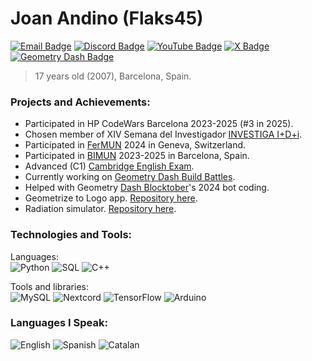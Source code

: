 # Joan Andino (Flaks45)
[![Email Badge][EmailBadge]][Email]
[![Discord Badge][DiscordBadge]][Discord]
[![YouTube Badge][YouTubeBadge]][YouTube]
[![X Badge][XBadge]][X]
[![Geometry Dash Badge][GeometryDashBadge]][GeometryDash]

> 17 years old (2007), Barcelona, Spain.

### Projects and Achievements:
- Participated in HP CodeWars Barcelona 2023-2025 (#3 in 2025).
- Chosen member of XIV Semana del Investigador [INVESTIGA I+D+i](https://www.programainvestiga.org/).
- Participated in [FerMUN](https://fermun.org/en/) 2024 in Geneva, Switzerland.
- Participated in [BIMUN](https://www.bimunbarcelona.com/) 2023-2025 in Barcelona, Spain.
- Advanced (C1) [Cambridge English Exam](https://www.cambridgeenglish.org/exams-and-tests/advanced/).
- Currently working on [Geometry Dash Build Battles][GeometryDashBuildBattles].
- Helped with Geometry [Dash Blocktober][Blocktober]'s 2024 bot coding.
- Geometrize to Logo app. [Repository here][GeometrizeToLogo].
- Radiation simulator. [Repository here][RadiationSimulator].

### Technologies and Tools:
Languages: <br>
![Python](https://img.shields.io/badge/Python-3776AB?style=for-the-badge&logo=Python&logoColor=white)
![SQL](https://img.shields.io/badge/SQL-4479A1?style=for-the-badge&logo=MySQL&logoColor=white)
![C++](https://img.shields.io/badge/C++-00599C?style=for-the-badge&logo=C%2B%2B&logoColor=white)

Tools and libraries: <br>
![MySQL](https://img.shields.io/badge/MySQL-005C84?style=for-the-badge&logo=mysql&logoColor=white)
![Nextcord](https://img.shields.io/badge/Nextcord-5865F2?style=for-the-badge&logo=discord&logoColor=white)
![TensorFlow](https://img.shields.io/badge/TensorFlow-FF6F00?style=for-the-badge&logo=TensorFlow&logoColor=white)
![Arduino](https://img.shields.io/badge/Arduino-00878F?style=for-the-badge&logo=Arduino&logoColor=white)

### Languages I Speak:
![English](https://img.shields.io/badge/English-005C84?style=for-the-badge&logo=emoji%2Bflag%2Bgb&logoColor=white)
![Spanish](https://img.shields.io/badge/Spanish-EA3B2F?style=for-the-badge&logo=emoji%2Bflag%2Bes&logoColor=white)
![Catalan](https://img.shields.io/badge/Catalan-FF9800?style=for-the-badge&logo=emoji%2Bflag%2Bcat&logoColor=white)

[DiscordBadge]: https://img.shields.io/badge/Discord-7289DA?style=for-the-badge&logo=discord&logoColor=white
[Discord]: https://discord.com/users/626491450955399188
[EmailBadge]: https://img.shields.io/badge/Email-D14836?style=for-the-badge&logo=gmail&logoColor=white
[Email]: mailto:contactflaks@gmail.com
[YouTubeBadge]: https://img.shields.io/badge/YouTube-FF0000?style=for-the-badge&logo=youtube&logoColor=white
[YouTube]: https://www.youtube.com/@flaks8909
[XBadge]: https://img.shields.io/badge/Twitter-1DA1F2?style=for-the-badge&logo=twitter&logoColor=white
[X]: https://x.com/Flaks453
[GeometryDashBadge]: https://img.shields.io/badge/Geometry%20Dash-FF5500?style=for-the-badge&logo=geometrydash&logoColor=white
[GeometryDash]: https://gdbrowser.com/u/flaks45
[GeometrizeToLogo]: https://github.com/Flaks45/Geometrize-to-logo
[RadiationSimulator]: http://github.com/Flaks45/radiation_simulator/
[GeometryDashBuildBattles]: https://gdbuildbattles.neocities.org/
[Blocktober]: https://x.com/blocktobergd_
